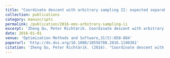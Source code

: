```yaml
---
title: "Coordinate descent with arbitrary sampling II: expected separable overapproximation"
collection: publications
category: manuscripts
permalink: /publication/2016-oms-arbitrary-sampling-ii
excerpt: 'Zheng Qu, Peter Richtárik. Coordinate descent with arbitrary sampling II: expected separable overapproximation.'
date: 2016-01-01
venue: 'Optimization Methods and Software,31(5):858-884'
paperurl: 'http://dx.doi.org/10.1080/10556788.2016.1190361'
citation: 'Zheng Qu, Peter Richtárik. (2016). "Coordinate descent with arbitrary sampling II: expected separable overapproximation." <i>Optimization Methods and Software,31(5):858-884</i>.'
---
```

